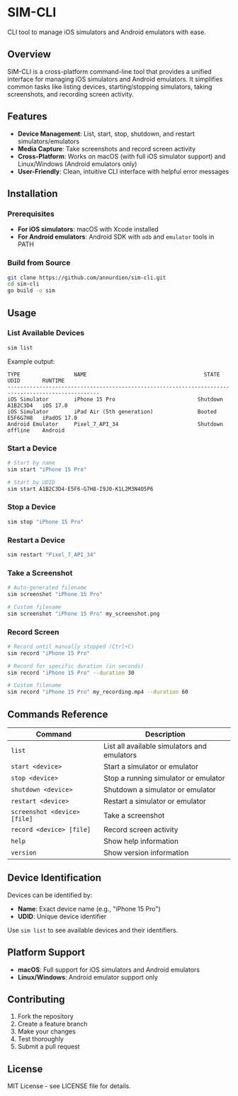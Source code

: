 # SIM-CLI

CLI tool to manage iOS simulators and Android emulators with ease.

## Overview

SIM-CLI is a cross-platform command-line tool that provides a unified interface for managing iOS simulators and Android emulators. It simplifies common tasks like listing devices, starting/stopping simulators, taking screenshots, and recording screen activity.

## Features

- **Device Management**: List, start, stop, shutdown, and restart simulators/emulators
- **Media Capture**: Take screenshots and record screen activity
- **Cross-Platform**: Works on macOS (with full iOS simulator support) and Linux/Windows (Android emulators only)
- **User-Friendly**: Clean, intuitive CLI interface with helpful error messages

## Installation

### Prerequisites

- **For iOS simulators**: macOS with Xcode installed
- **For Android emulators**: Android SDK with `adb` and `emulator` tools in PATH

### Build from Source

```bash
git clone https://github.com/annurdien/sim-cli.git
cd sim-cli
go build -o sim
```

## Usage

### List Available Devices

```bash
sim list
```

Example output:
```
TYPE                 NAME                                     STATE           UDID       RUNTIME
---------------------------------------------------------------------------------------------------
iOS Simulator        iPhone 15 Pro                          Shutdown        A1B2C3D4   iOS 17.0
iOS Simulator        iPad Air (5th generation)              Booted          E5F6G7H8   iPadOS 17.0
Android Emulator     Pixel_7_API_34                         Shutdown        offline    Android
```

### Start a Device

```bash
# Start by name
sim start "iPhone 15 Pro"

# Start by UDID
sim start A1B2C3D4-E5F6-G7H8-I9J0-K1L2M3N4O5P6
```

### Stop a Device

```bash
sim stop "iPhone 15 Pro"
```

### Restart a Device

```bash
sim restart "Pixel_7_API_34"
```

### Take a Screenshot

```bash
# Auto-generated filename
sim screenshot "iPhone 15 Pro"

# Custom filename
sim screenshot "iPhone 15 Pro" my_screenshot.png
```

### Record Screen

```bash
# Record until manually stopped (Ctrl+C)
sim record "iPhone 15 Pro"

# Record for specific duration (in seconds)
sim record "iPhone 15 Pro" --duration 30

# Custom filename
sim record "iPhone 15 Pro" my_recording.mp4 --duration 60
```

## Commands Reference

| Command | Description |
|---------|-------------|
| `list` | List all available simulators and emulators |
| `start <device>` | Start a simulator or emulator |
| `stop <device>` | Stop a running simulator or emulator |
| `shutdown <device>` | Shutdown a simulator or emulator |
| `restart <device>` | Restart a simulator or emulator |
| `screenshot <device> [file]` | Take a screenshot |
| `record <device> [file]` | Record screen activity |
| `help` | Show help information |
| `version` | Show version information |

## Device Identification

Devices can be identified by:
- **Name**: Exact device name (e.g., "iPhone 15 Pro")
- **UDID**: Unique device identifier

Use `sim list` to see available devices and their identifiers.

## Platform Support

- **macOS**: Full support for iOS simulators and Android emulators
- **Linux/Windows**: Android emulator support only

## Contributing

1. Fork the repository
2. Create a feature branch
3. Make your changes
4. Test thoroughly
5. Submit a pull request

## License

MIT License - see LICENSE file for details.
